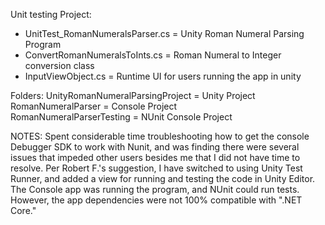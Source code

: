 Unit testing Project:
- UnitTest_RomanNumeralsParser.cs = Unity Roman Numeral Parsing Program
- ConvertRomanNumeralsToInts.cs = Roman Numeral to Integer conversion class 
- InputViewObject.cs = Runtime UI for users running the app in unity

Folders:
UnityRomanNumeralParsingProject  = Unity Project 
RomanNumeralParser = Console Project  
RomanNumeralParserTesting = NUnit Console Project

NOTES:
Spent considerable time troubleshooting how to get the console Debugger SDK to work with Nunit, and was finding there were several issues that impeded other users besides me that I did not have time to resolve. Per Robert F.'s suggestion, I have switched to using Unity Test Runner, and added a view for running and testing the code in Unity Editor. The Console app was running the program, and NUnit could run tests. However, the app dependencies were not 100% compatible with ".NET Core." 

